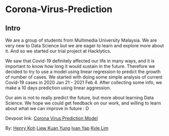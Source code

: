 # Corona-Virus-Prediction

## Intro
We are a group of students from Multimedia University Malaysia. We are very new to Data Science but we are eager to learn and explore more about it. And so we started our trial project at Hacklytics.

We saw that Covid-19 definitely affected our life in many ways, and it is important to know how long it would sustain in the future. Therefore we decided to try to use a model using linear regression to predict the growth of number of cases. We started with doing some simple analysis of current Covid-19 cases in 2020 Jan 21 - 2021 Feb 4. After collecting some info, we make a 10 days prediction using linear aggression. 

Our aim is not to really predict the future, but more about learning Data Science. We hope we could get feedback on our work, and willing to learn about what we can improve in future : D

Devpost link: [Corona Virus Prediction Model](https://devpost.com/software/corona-virus-prediction-model)

By:
[Henry Koh](https://github.com/hanyikoh)
[Liew Kuan Yung](https://github.com/LiewKuanYung)
[Ivan Yap](https://github.com/ivanyap0612)
[Kyle Lim](https://github.com/kyle-lyk)
